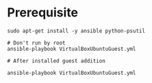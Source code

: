 Prerequisite
============

```
sudo apt-get install -y ansible python-psutil

# Don't run by root
ansible-playbook VirtualBoxUbuntuGuest.yml

# After installed guest addition

ansible-playbook VirtualBoxUbuntuGuest.yml
```


